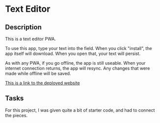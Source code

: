 # Text Editor

## Description

This is a text editor PWA.

To use this app, type your text into the field. When you click "install", the app itself will download. When you open that, your text will persist.

As with any PWA, if you go offline, the app is still useable. When your internet connection returns, the app will resync. Any changes that were made while offline will be saved.

[This is a link to the deployed website](https://text-editor-en.herokuapp.com/)

## Tasks

For this project, I was given quite a bit of starter code, and had to connect the pieces.